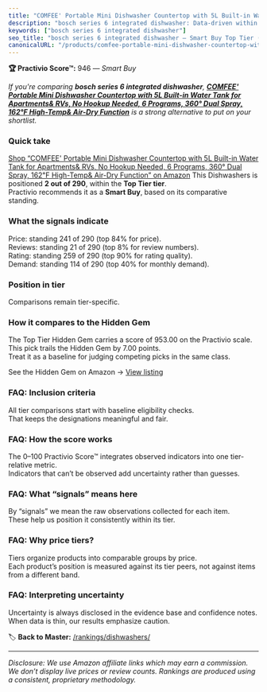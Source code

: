 ```yaml
---
title: "COMFEE' Portable Mini Dishwasher Countertop with 5L Built-in Water Tank for Apartments& RVs, No Hookup Needed, 6 Programs, 360° Dual Spray, 162℉ High-Temp& Air-Dry Function"
description: "bosch series 6 integrated dishwasher: Data-driven within Top Tier ranking using the Practivio Score™. Positioned by quality, value, demand, findability, moment…"
keywords: ["bosch series 6 integrated dishwasher"]
seo_title: "bosch series 6 integrated dishwasher — Smart Buy Top Tier (2025)"
canonicalURL: "/products/comfee-portable-mini-dishwasher-countertop-with-5l-built-in-water-tank-for-apartments-rvs-no-hookup-needed-6-programs-360-dual-spray-162F-high-temp-air-dry-function-B09QCJ6TDZ/"
---
```


**🏆 Practivio Score™:** 946 — _Smart Buy_


*If you're comparing **bosch series 6 integrated dishwasher**, **[COMFEE' Portable Mini Dishwasher Countertop with 5L Built-in Water Tank for Apartments& RVs, No Hookup Needed, 6 Programs, 360° Dual Spray, 162℉ High-Temp& Air-Dry Function](https://www.amazon.com/dp/B09QCJ6TDZ?tag=practivio-20)** is a strong alternative to put on your shortlist.*
### Quick take
[Shop “COMFEE' Portable Mini Dishwasher Countertop with 5L Built-in Water Tank for Apartments& RVs, No Hookup Needed, 6 Programs, 360° Dual Spray, 162℉ High-Temp& Air-Dry Function” on Amazon](https://www.amazon.com/dp/B09QCJ6TDZ?tag=practivio-20)
This Dishwashers is positioned **2 out of 290**, within the **Top Tier tier**.  
Practivio recommends it as a **Smart Buy**, based on its comparative standing.

### What the signals indicate
Price: standing 241 of 290 (top 84% for price).  
Reviews: standing 21 of 290 (top 8% for review numbers).  
Rating: standing 259 of 290 (top 90% for rating quality).  
Demand: standing 114 of 290 (top 40% for monthly demand).

### Position in tier
Comparisons remain tier-specific.

### How it compares to the Hidden Gem
The Top Tier Hidden Gem carries a score of 953.00 on the Practivio scale.  
This pick trails the Hidden Gem by 7.00 points.  
Treat it as a baseline for judging competing picks in the same class.  

See the Hidden Gem on Amazon → [View listing](https://www.amazon.com/dp/B07K14QNCC?tag=practivio-20)

### FAQ: Inclusion criteria
All tier comparisons start with baseline eligibility checks.  
That keeps the designations meaningful and fair.

### FAQ: How the score works
The 0–100 Practivio Score™ integrates observed indicators into one tier-relative metric.  
Indicators that can’t be observed add uncertainty rather than guesses.

### FAQ: What “signals” means here
By “signals” we mean the raw observations collected for each item.  
These help us position it consistently within its tier.

### FAQ: Why price tiers?
Tiers organize products into comparable groups by price.  
Each product’s position is measured against its tier peers, not against items from a different band.

### FAQ: Interpreting uncertainty
Uncertainty is always disclosed in the evidence base and confidence notes.  
When data is thin, our results emphasize caution.


🏷️ **Back to Master:** [/rankings/dishwashers/](/rankings/dishwashers/)

---
_Disclosure: We use Amazon affiliate links which may earn a commission. We don’t display live prices or review counts. Rankings are produced using a consistent, proprietary methodology._
